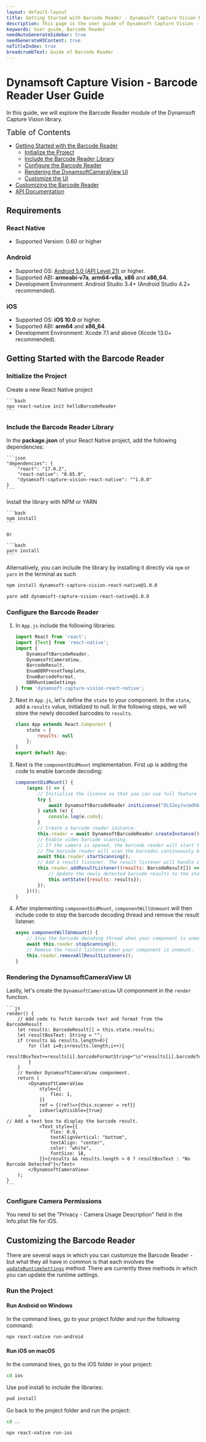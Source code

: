 ```yaml
---
layout: default-layout
title: Getting Started with Barcode Reader - Dynamsoft Capture Vision React Native Edition
description: This page is the user guide of Dynamsoft Capture Vision - Barcode Reader module
keywords: User guide, Barcode Reader
needAutoGenerateSidebar: true
needGenerateH3Content: true
noTitleIndex: true
breadcrumbText: Guide of Barcode Reader
---
```


# Dynamsoft Capture Vision - Barcode Reader User Guide

In this guide, we will explore the Barcode Reader module of the Dynamsoft Capture Vision library.

<span style="font-size:20px">Table of Contents</span>

* [Getting Started with the Barcode Reader](#getting-started-with-the-barcode-reader)
    * [Initialize the Project](#initialize-the-project)
    * [Include the Barcode Reader Library](#include-the-barcode-reader-library)
    * [Configure the Barcode Reader](#configure-the-barcode-reader)
    * [Rendering the DynamsoftCameraView UI](#rendering-the-dynamsoftcameraview-ui)
  * [Customize the UI](#customize-the-ui-optional)
* [Customizing the Barcode Reader](#customizing-the-barcode-reader)
* [API Documentation](#api-documentation)

## Requirements

### React Native

- Supported Version: 0.60 or higher

### Android

- Supported OS: <a href="https://developer.android.com/about/versions/lollipop" target="_blank">Android 5.0 (API Level 21)</a> or higher.
- Supported ABI: **armeabi-v7a**, **arm64-v8a**, **x86** and **x86_64**.
- Development Environment: Android Studio 3.4+ (Android Studio 4.2+ recommended).

### iOS

- Supported OS: **iOS 10.0** or higher.
- Supported ABI: **arm64** and **x86_64**.
- Development Environment: Xcode 7.1 and above (Xcode 13.0+ recommended).

## Getting Started with the Barcode Reader

### Initialize the Project

Create a new React Native project

    ```bash
    npx react-native init helloBarcodeReader
    ```

### Include the Barcode Reader Library

In the **package.json** of your React Native project, add the following dependencies:

    ```json
    "dependencies": {
        "react": "17.0.2",
        "react-native": "0.65.0",
        "dynamsoft-capture-vision-react-native": "^1.0.0"
    }
    ```

Install the library with NPM or YARN

    ```bash
    npm install
    ```

    Or

    ```bash
    yarn install
    ```

Alternatively, you can include the library by installing it directly via `npm` or `yarn` in the terminal as such

```bash
npm install dynamsoft-capture-vision-react-native@1.0.0

yarn add dynamsoft-capture-vision-react-native@1.0.0
```

### Configure the Barcode Reader

1. In `App.js` include the following libraries:

    ```js
    import React from 'react';
    import {Text} from 'react-native';
    import {
        DynamsoftBarcodeReader,
        DynamsoftCameraView,
        BarcodeResult,
        EnumDBRPresetTemplate,
        EnumBarcodeFormat,
        DBRRuntimeSettings
    } from 'dynamsoft-capture-vision-react-native';
    ```

2. Next in `App.js`, let's define the `state` to your component. In the `state`, add a `results` value, initialized to null. In the following steps, we will store the newly decoded barcodes to `results`.

    ```js
    class App extends React.Component {
        state = {
            results: null
        };
    }
    export default App;
    ```

3. Next is the `componentDidMount` implementation. First up is adding the code to enable barcode decoding:

    ```js
    componentDidMount() {
        (async () => {
            // Initialize the license so that you can use full feature of the Barcode Reader module.
            try {
                await DynamsoftBarcodeReader.initLicense("DLS2eyJvcmdhbml6YXRpb25JRCI6IjIwMDAwMSJ9")
            } catch (e) {
                console.log(e.code);
            }
            // Create a barcode reader instance.
            this.reader = await DynamsoftBarcodeReader.createInstance();
            // Enable video barcode scanning.
            // If the camera is opened, the barcode reader will start the barcode decoding thread when you triggered the startScanning.
            // The barcode reader will scan the barcodes continuously before you trigger stopScanning.
            await this.reader.startScanning();
            // Add a result listener. The result listener will handle callback when barcode result is returned. 
            this.reader.addResultListener((results: BarcodeResult[]) => {
                // Update the newly detected barcode results to the state.
                this.setState({results: results});
            });
        })();
    }
    ```

4. After implementing `componentDidMount`, `componentWillUnmount` will then include code to stop the barcode decoding thread and remove the result listener.

    ```js
    async componentWillUnmount() {
        // Stop the barcode decoding thread when your component is unmount.
        await this.reader.stopScanning();
        // Remove the result listener when your component is unmount.
        this.reader.removeAllResultListeners();
    }
    ```

### Rendering the DynamsoftCameraView UI

Lastly, let's create the `DynamsoftCameraView` UI componment in the `render` function.

    ```js
    render() {
        // Add code to fetch barcode text and format from the BarcodeResult
        let results: BarcodeResult[] = this.state.results;
        let resultBoxText: String = "";
        if (results && results.length>0){
            for (let i=0;i<results.length;i++){
                resultBoxText+=results[i].barcodeFormatString+"\n"+results[i].barcodeText+"\n";
            }
        }
        // Render DynamsoftCameraView componment.
        return (
            <DynamsoftCameraView
                style={{
                    flex: 1,
                }}
                ref = {(ref)=>{this.scanner = ref}}
                isOverlayVisible={true}
            >
    // Add a text box to display the barcode result.
                <Text style={{
                    flex: 0.9,
                    textAlignVertical: "bottom",
                    textAlign: "center",
                    color: "white",
                    fontSize: 18,
                }}>{results && results.length > 0 ? resultBoxText : "No Barcode Detected"}</Text>
            </DynamsoftCameraView>
        );
    }
    ```

### Configure Camera Permissions

You need to set the "Privacy - Camera Usage Description" field in the Info.plist file for iOS.

## Customizing the Barcode Reader

There are several ways in which you can customize the Barcode Reader - but what they all have in common is that each involves the [`updateRuntimeSettings`](../api-reference/barcode-reader.md#updateruntimesettings) method. There are currently three methods in which you can update the runtime settings.

### Run the Project

#### Run Android on Windows

In the command lines, go to your project folder and run the following command:

```bash
npx react-native run-android
```

#### Run iOS on macOS

In the command lines, go to the iOS folder in your project:

```bash
cd ios
```

Use pod install to include the libraries:

```bash
pod install
```

Go back to the project folder and run the project:

```bash
cd ..
```

```bash
npx react-native run-ios
```
